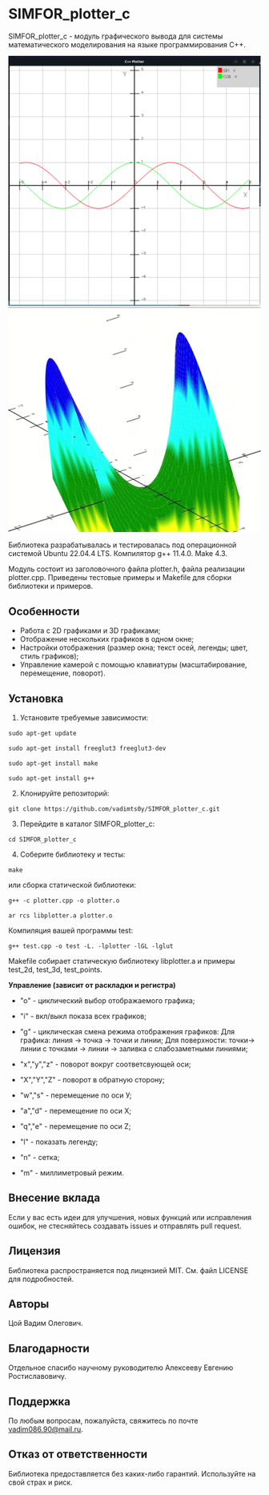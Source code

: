 # SIMFOR_plotter_c

SIMFOR_plotter_c - модуль графического вывода для системы математического моделирования на языке программирования C++.

![sin cos](sin_cos_net.png)
![Гиперболический параболоид](Гиперболический_параболоид.png)

Библиотека разрабатывалась и тестировалась под операционной системой Ubuntu 22.04.4 LTS. Компилятор g++ 11.4.0. Make 4.3.

Модуль состоит из заголовочного файла plotter.h, файла реализации plotter.cpp. Приведены тестовые примеры и Makefile для сборки библиотеки и примеров.

## Особенности
* Работа с 2D графиками и 3D графиками;
* Отображение нескольких графиков в одном окне;
* Настройки отображения (размер окна; текст осей, легенды; цвет, стиль графиков);
* Управление камерой с помощью клавиатуры (масштабирование, перемещение, поворот).

## Установка
1. Установите требуемые зависимости:
```
sudo apt-get update
```
```
sudo apt-get install freeglut3 freeglut3-dev
```
```
sudo apt-get install make
```
```
sudo apt-get install g++
```
2. Клонируйте репозиторий:
```
git clone https://github.com/vadimts0y/SIMFOR_plotter_c.git
```
3. Перейдите в каталог SIMFOR_plotter_c:
```
cd SIMFOR_plotter_c
```
4. Соберите библиотеку и тесты:
```
make
```
или сборка статической библиотеки:
```
g++ -c plotter.cpp -o plotter.o
```
```
ar rcs libplotter.a plotter.o
```
Компиляция вашей программы test:
```
g++ test.cpp -o test -L. -lplotter -lGL -lglut
```

Makefile собирает статическую библиотеку libplotter.a и примеры test_2d, test_3d, test_points.

**Управление (зависит от раскладки и регистра)**
* "o" - циклический выбор отображаемого графика;
* "i" - вкл/выкл показа всех графиков;
* "g" - циклическая смена режима отображения графиков:
Для графика: линия -> точка -> точки и линии;
Для поверхности: точки-> линии с точками -> линии -> заливка с слабозаметными линиями;

* "x","y","z" - поворот вокруг соответсвующей оси;
* "X","Y","Z" - поворот в обратную сторону;

* "w","s" - перемещение по оси У;
* "a","d" - перемещение по оси X;
* "q","e" - перемещение по оси Z;

* "l" - показать легенду;

* "n" - сетка;
* "m" - миллиметровый режим.

## Внесение вклада
Если у вас есть идеи для улучшения, новых функций или исправления ошибок, не стесняйтесь создавать issues и отправлять pull request.

## Лицензия
Библиотека распространяется под лицензией MIT. См. файл LICENSE для подробностей.

## Авторы
Цой Вадим Олегович.

## Благодарности
Отдельное спасибо научному руководителю Алексееву Евгению Ростиславовичу.

## Поддержка
По любым вопросам, пожалуйста, свяжитесь по почте vadim086.90@mail.ru.

## Отказ от ответственности
Библиотека предоставляется без каких-либо гарантий. Используйте на свой страх и риск.


